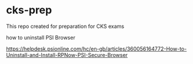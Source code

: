 # cks-prep
This repo created for preparation for CKS exams

how to uninstall PSI Browser

<https://helpdesk.psionline.com/hc/en-gb/articles/360056164772-How-to-Uninstall-and-Install-RPNow-PSI-Secure-Browser>